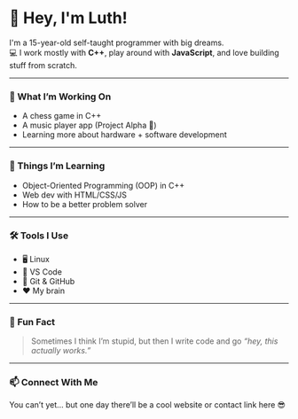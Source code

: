 # 👋 Hey, I'm Luth!

I'm a 15-year-old self-taught programmer with big dreams.  
💻 I work mostly with **C++**, play around with **JavaScript**, and love building stuff from scratch.

---

### 🚀 What I’m Working On

- A chess game in C++
- A music player app (Project Alpha 🎵)
- Learning more about hardware + software development

---

### 🧠 Things I’m Learning

- Object-Oriented Programming (OOP) in C++
- Web dev with HTML/CSS/JS
- How to be a better problem solver

---

### 🛠️ Tools I Use

- 🖥️ Linux
- 🧠 VS Code
- 🧪 Git & GitHub
- ❤️ My brain

---

### 🌟 Fun Fact

> Sometimes I think I’m stupid, but then I write code and go *“hey, this actually works.”*

---

### 📫 Connect With Me

You can’t yet... but one day there’ll be a cool website or contact link here 😎

